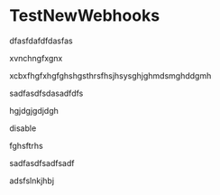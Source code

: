 # TestNewWebhooks

dfasfdafdfdasfas

xvnchngfxgnx

xcbxfhgfxhgfghshgsthrsfhsjhsysghjghmdsmghddgmh

sadfasdfsdasadfdfs

hgjdgjgdjdgh

disable

fghsftrhs

sadfasdfsadfsadf

adsfslnkjhbj
